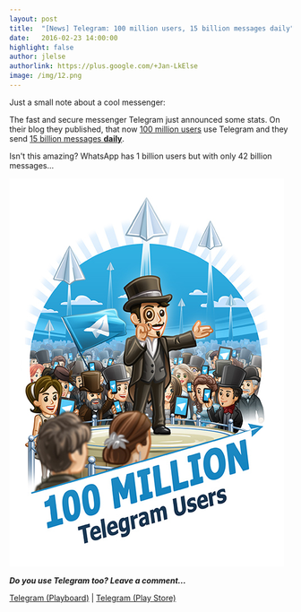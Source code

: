 ```yaml
---
layout: post
title:  "[News] Telegram: 100 million users, 15 billion messages daily"
date:   2016-02-23 14:00:00
highlight: false
author: jlelse
authorlink: https://plus.google.com/+Jan-LkElse
image: /img/12.png
---
```

Just a small note about a cool messenger:

The fast and secure messenger Telegram just announced some stats. On their blog they published, that now [100 million users](https://telegram.org/blog/100-million) use Telegram and they send [15 billion messages **daily**](https://telegram.org/blog/15-billion).

Isn't this amazing? WhatsApp has 1 billion users but with only 42 billion messages...

![Screenshot](/img/13.jpg)

***Do you use Telegram too? Leave a comment...***

<div class="pb-app-box" data-theme="light" data-lang="en"><a href="http://playboard.me/android/apps/org.telegram.messenger">Telegram  (Playboard)</a> | <a href="https://play.google.com/store/apps/details?id=org.telegram.messenger" rel="nofollow" target="_blank">Telegram (Play Store)</a></div>
<script type="text/javascript" src="//playboard.me/widgets/pb-app-box/1/pb_load_app_box.js"></script>